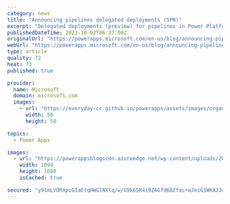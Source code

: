 ```yaml
---
category: news
title: "Announcing pipelines delegated deployments (SPN)"
excerpt: "Delegated deployments (preview) for pipelines in Power Platform empowers makers to deploy their business solutions without needing elevated permissions in target environments (like production).  Admins can rest assure their production data and application assets are protected and compliant with organizational"
publishedDateTime: 2023-10-02T06:37:00Z
originalUrl: "https://powerapps.microsoft.com/en-us/blog/announcing-pipelines-delegated-deployments-spn/"
webUrl: "https://powerapps.microsoft.com/en-us/blog/announcing-pipelines-delegated-deployments-spn/"
type: article
quality: 72
heat: 73
published: true

provider:
  name: Microsoft
  domain: microsoft.com
  images:
    - url: "https://everyday-cc.github.io/powerapps/assets/images/organizations/microsoft.com-50x50.jpg"
      width: 50
      height: 50

topics:
  - Power Apps

images:
  - url: "https://powerappsblogscdn.azureedge.net/wp-content/uploads/2023/10/Delegated-Deployments-Blogv3.gif"
    width: 1894
    height: 1080
    isCached: true

secured: "y91mLVORXpcGIaEtqHWGlNXlq/w/G9k65R4i9Z6Gfd6B2fac+wJeiG1WKAJ3oxkdk6w7MkYUUeaPvHisYfubaMZmh6C6Uf/zttceR24sGY/a1o9haMEeRyz6UBEKfpfep1JIfCZA+WoOXaE+lWYp0nW0eAAT9bJHm/l/ZNDa0rULl4M+L0gjnjsXVEiXE3W07rSU1TJa/nyVmQ/4Dw7JP+Z4M+l+HVNZEyCmNMKQZOwDffHpgwsz7st5UFSX97GJnrGCgk/zpuGPN2Ur0HqSi0uFTyV058hSl6Qxl3bQuqpTDX47bkA5jiWVu92AprCetxrJc9r7q192Gxvyewy+6MBEi0SNQ7lLDDTRjU391NM=;ad3kWlCBPj5NjcKB5FPHqQ=="
---
```


